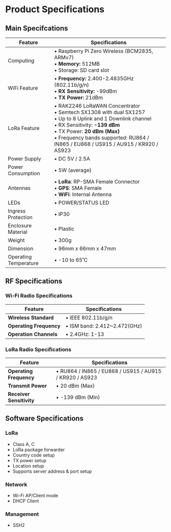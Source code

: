 # Product Specifications

## Main Specifcations

| **Feature**           | **Specifications**                                                                                                                                                                                                                                      |
| --------------------- | ------------------------------------------------------------------------------------------------------------------------------------------------------------------------------------------------------------------------------------------------------- |
| Computing             | • Raspberry Pi Zero Wireless (BCM2835, ARMv7) <br>• **Memory:** 512MB <br>• Storage: SD card slot                                                                                                                                                               |
| WiFi Feature          | • **Frequency:** 2.400-2.4835GHz (802.11b/g/n) <br>• **RX Sensitivity:** -99dBm <br>• **TX Power:** 21dBm                                                                                                                                                       |
| LoRa Feature          | • RAK2246 LoRaWAN Concentrator <br>• Semtech SX1308 with dual SX1257 <br>• Up to 8 Uplink and 1 Downlink channel <br>• RX Sensitivity: **-139 dBm** <br>• TX Power: **20 dBm (Max)** <br>• Frequency bands supported: RU864 / IN865 / EU868 / US915 / AU915 / KR920 / AS923 |
| Power Supply          | • DC 5V / 2.5A                                                                                                                                                                                                                                          |
| Power Consumption     | • 5W (average)                                                                                                                                                                                                                                          |
| Antennas              | • **LoRa**: RP-SMA Female Connector <br>• **GPS**: SMA Female<br> • **WiFi**: Internal Antenna                                                                                                                                                                  |
| LEDs                  | • POWER/STATUS LED                                                                                                                                                                                                                                      |
| Ingress Protection    | • IP30                                                                                                                                                                                                                                                  |
| Enclosure Material    | • Plastic                                                                                                                                                                                                                                               |
| Weight                | • 300g                                                                                                                                                                                                                                                  |
| Dimension             | • 96mm x 66mm x 47mm                                                                                                                                                                                                                                    |
| Operating Temperature | • -10 to 65˚C                                                                                                                                                                                                                                           |

## RF Specifications

### Wi-Fi Radio Specifications

| **Feature**             | **Specifications**           |
| ----------------------- | ---------------------------- |
| **Wireless Standard**   | • IEEE 802.11b/g/n           |
| **Operating Frequency** | • ISM band: 2.412~2.472(GHz) |
| **Operation Channels**  | • 2.4GHz: 1-13               |

### LoRa Radio Specifications

| **Feature**              | **Specifications**                                      |
| ------------------------ | ------------------------------------------------------- |
| **Operating Frequency**  | • RU864 / IN865 / EU868 / US915 / AU915 / KR920 / AS923 |
| **Transmit Power**       | • 20 dBm (Max)                                          |
| **Receiver Sensitivity** | • -139 dBm (Min)                                        |

## Software Specifications

### LoRa

- Class A, C
- LoRa package forwarder
- Country code setup
- TX power setup
- Location setup
- Supports server address & port setup

### Network

- Wi-Fi AP/Client mode
- DHCP Client

### Management

- SSH2

